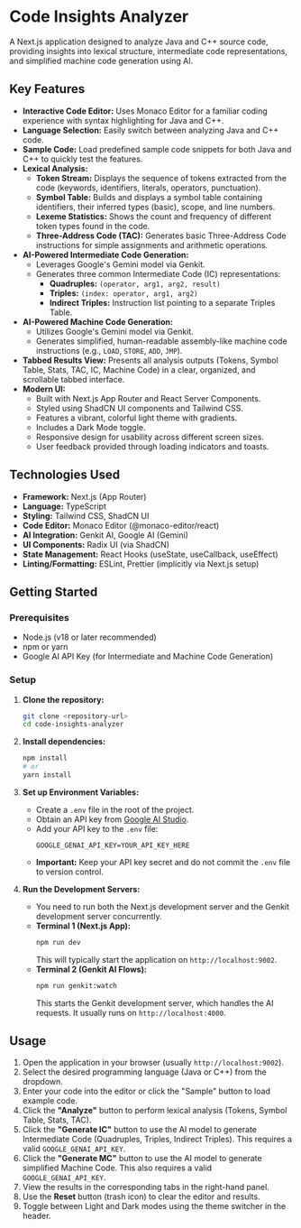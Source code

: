 # Code Insights Analyzer

A Next.js application designed to analyze Java and C++ source code, providing insights into lexical structure, intermediate code representations, and simplified machine code generation using AI.

## Key Features

*   **Interactive Code Editor:** Uses Monaco Editor for a familiar coding experience with syntax highlighting for Java and C++.
*   **Language Selection:** Easily switch between analyzing Java and C++ code.
*   **Sample Code:** Load predefined sample code snippets for both Java and C++ to quickly test the features.
*   **Lexical Analysis:**
    *   **Token Stream:** Displays the sequence of tokens extracted from the code (keywords, identifiers, literals, operators, punctuation).
    *   **Symbol Table:** Builds and displays a symbol table containing identifiers, their inferred types (basic), scope, and line numbers.
    *   **Lexeme Statistics:** Shows the count and frequency of different token types found in the code.
    *   **Three-Address Code (TAC):** Generates basic Three-Address Code instructions for simple assignments and arithmetic operations.
*   **AI-Powered Intermediate Code Generation:**
    *   Leverages Google's Gemini model via Genkit.
    *   Generates three common Intermediate Code (IC) representations:
        *   **Quadruples:** `(operator, arg1, arg2, result)`
        *   **Triples:** `(index: operator, arg1, arg2)`
        *   **Indirect Triples:** Instruction list pointing to a separate Triples Table.
*   **AI-Powered Machine Code Generation:**
    *   Utilizes Google's Gemini model via Genkit.
    *   Generates simplified, human-readable assembly-like machine code instructions (e.g., `LOAD`, `STORE`, `ADD`, `JMP`).
*   **Tabbed Results View:** Presents all analysis outputs (Tokens, Symbol Table, Stats, TAC, IC, Machine Code) in a clear, organized, and scrollable tabbed interface.
*   **Modern UI:**
    *   Built with Next.js App Router and React Server Components.
    *   Styled using ShadCN UI components and Tailwind CSS.
    *   Features a vibrant, colorful light theme with gradients.
    *   Includes a Dark Mode toggle.
    *   Responsive design for usability across different screen sizes.
    *   User feedback provided through loading indicators and toasts.

## Technologies Used

*   **Framework:** Next.js (App Router)
*   **Language:** TypeScript
*   **Styling:** Tailwind CSS, ShadCN UI
*   **Code Editor:** Monaco Editor (@monaco-editor/react)
*   **AI Integration:** Genkit AI, Google AI (Gemini)
*   **UI Components:** Radix UI (via ShadCN)
*   **State Management:** React Hooks (useState, useCallback, useEffect)
*   **Linting/Formatting:** ESLint, Prettier (implicitly via Next.js setup)

## Getting Started

### Prerequisites

*   Node.js (v18 or later recommended)
*   npm or yarn
*   Google AI API Key (for Intermediate and Machine Code Generation)

### Setup

1.  **Clone the repository:**
    ```bash
    git clone <repository-url>
    cd code-insights-analyzer
    ```

2.  **Install dependencies:**
    ```bash
    npm install
    # or
    yarn install
    ```

3.  **Set up Environment Variables:**
    *   Create a `.env` file in the root of the project.
    *   Obtain an API key from [Google AI Studio](https://aistudio.google.com/app/apikey).
    *   Add your API key to the `.env` file:
        ```env
        GOOGLE_GENAI_API_KEY=YOUR_API_KEY_HERE
        ```
    *   **Important:** Keep your API key secret and do not commit the `.env` file to version control.

4.  **Run the Development Servers:**
    *   You need to run both the Next.js development server and the Genkit development server concurrently.
    *   **Terminal 1 (Next.js App):**
        ```bash
        npm run dev
        ```
        This will typically start the application on `http://localhost:9002`.
    *   **Terminal 2 (Genkit AI Flows):**
        ```bash
        npm run genkit:watch
        ```
        This starts the Genkit development server, which handles the AI requests. It usually runs on `http://localhost:4000`.

## Usage

1.  Open the application in your browser (usually `http://localhost:9002`).
2.  Select the desired programming language (Java or C++) from the dropdown.
3.  Enter your code into the editor or click the "Sample" button to load example code.
4.  Click the **"Analyze"** button to perform lexical analysis (Tokens, Symbol Table, Stats, TAC).
5.  Click the **"Generate IC"** button to use the AI model to generate Intermediate Code (Quadruples, Triples, Indirect Triples). This requires a valid `GOOGLE_GENAI_API_KEY`.
6.  Click the **"Generate MC"** button to use the AI model to generate simplified Machine Code. This also requires a valid `GOOGLE_GENAI_API_KEY`.
7.  View the results in the corresponding tabs in the right-hand panel.
8.  Use the **Reset** button (trash icon) to clear the editor and results.
9.  Toggle between Light and Dark modes using the theme switcher in the header.

